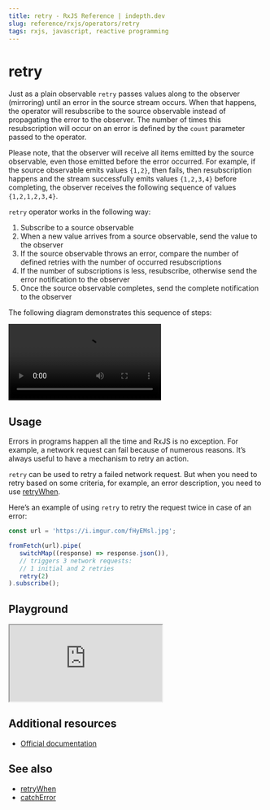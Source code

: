 ```yaml
---
title: retry - RxJS Reference | indepth.dev
slug: reference/rxjs/operators/retry
tags: rxjs, javascript, reactive programming
---
```


# retry

Just as a plain observable `retry` passes values along to the observer (mirroring) until an error in the source stream occurs. When that happens, the operator will resubscribe to the source observable instead of propagating the error to the observer. The number of times this resubscription will occur on an error is defined by the `count` parameter passed to the operator.

Please note, that the observer will receive all items emitted by the source observable, even those emitted before the error occurred. For example, if the source observable emits values `{1,2}`, then fails, then resubscription happens and the stream successfully emits values `{1,2,3,4}` before completing, the observer receives the following sequence of values `{1,2,1,2,3,4}`.

`retry` operator works in the following way:

1. Subscribe to a source observable
2. When a new value arrives from a source observable, send the value to the observer
3. If the source observable throws an error, compare the number of defined retries with the number of occurred resubscriptions
4. If the number of subscriptions is less, resubscribe, otherwise send the error notification to the observer
5. Once the source observable completes, send the complete notification to the observer

The following diagram demonstrates this sequence of steps:

<video>
    <source src="https://images.indepth.dev/references/rxjs/operators/retry.mp4" type="video/mp4">
</video>

## Usage
Errors in programs happen all the time and RxJS is no exception. For example, a network request can fail because of numerous reasons. It’s always useful to have a mechanism to retry an action. 

`retry` can be used to retry a failed network request. But when you need to retry based on some criteria, for example, an error description, you need to use [retryWhen](https://indepth.dev/reference/rxjs/operators/retry-when).

Here’s an example of using `retry` to retry the request twice in case of an error:

```javascript
const url = 'https://i.imgur.com/fHyEMsl.jpg';

fromFetch(url).pipe(
   switchMap((response) => response.json()),
   // triggers 3 network requests:
   // 1 initial and 2 retries
   retry(2)
).subscribe();
```

## Playground

<iframe src="https://stackblitz.com/edit/indepth-rxjs-retry?embed=1&file=index.ts"></iframe>

## Additional resources

- [Official documentation](https://rxjs.dev/api/operators/retry)

## See also

- [retryWhen](https://indepth.dev/reference/rxjs/operators/retry-when)
- [catchError](https://indepth.dev/reference/rxjs/operators/catch-error)
